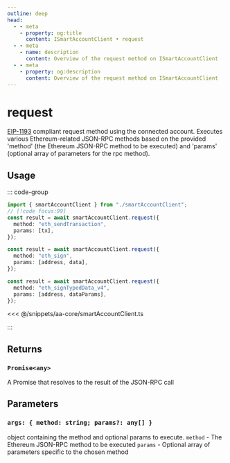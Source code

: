 ```yaml
---
outline: deep
head:
  - - meta
    - property: og:title
      content: ISmartAccountClient • request
  - - meta
    - name: description
      content: Overview of the request method on ISmartAccountClient
  - - meta
    - property: og:description
      content: Overview of the request method on ISmartAccountClient
---
```


# request

[EIP-1193](https://eips.ethereum.org/EIPS/eip-1193) compliant request method using the connected account. Executes various Ethereum-related JSON-RPC methods based on the provided 'method' (the Ethereum JSON-RPC method to be executed) and 'params' (optional array of parameters for the rpc method).

## Usage

::: code-group

```ts [example.ts]
import { smartAccountClient } from "./smartAccountClient";
// [!code focus:99]
const result = await smartAccountClient.request({
  method: "eth_sendTransaction",
  params: [tx],
});

const result = await smartAccountClient.request({
  method: "eth_sign",
  params: [address, data],
});

const result = await smartAccountClient.request({
  method: "eth_signTypedData_v4",
  params: [address, dataParams],
});
```

<<< @/snippets/aa-core/smartAccountClient.ts

:::

## Returns

### `Promise<any>`

A Promise that resolves to the result of the JSON-RPC call

## Parameters

### `args: { method: string; params?: any[] }`

object containing the method and optional params to execute.
`method` - The Ethereum JSON-RPC method to be executed
`params` - Optional array of parameters specific to the chosen method
